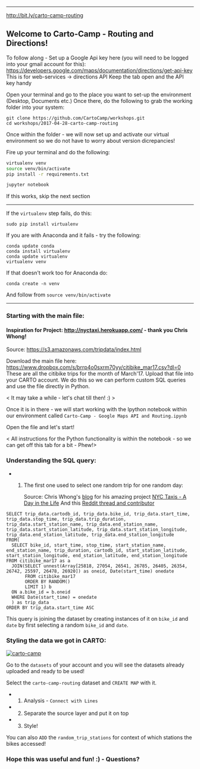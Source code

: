 -------------------------------------------
http://bit.ly/carto-camp-routing

## Welcome to Carto-Camp - Routing and Directions!

To follow along -
Set up a Google Api key here (you will need to be logged into your gmail account for this):
https://developers.google.com/maps/documentation/directions/get-api-key
This is for web-services -> directions API
Keep the tab open and the API key handy

Open your terminal and go to the place you want to set-up the environment (Desktop, Documents etc.)
Once there, do the following to grab the working folder into your system:

```
git clone https://github.com/CartoCamp/workshops.git
cd workshops/2017-04-28-carto-camp-routing
```
Once within the folder - we will now set up and activate our virtual environment so we do not have to worry about version dicrepancies!

Fire up your terminal and do the following:

```bash
virtualenv venv
source venv/bin/activate
pip install -r requirements.txt

jupyter notebook
```
If this works, skip the next section

-----------------------------------------
If the `virtualenv` step fails, do this:

```
sudo pip install virtualenv
```
If you are with Anaconda and it fails - try the following:

```
conda update conda
conda install virtualenv
conda update virtualenv
virtualenv venv
```
If that doesn't work too for Anaconda do:

```
conda create -n venv
```
And follow from `source venv/bin/activate`

--------------------------------------------
### Starting with the main file:

#### Inspiration for Project: http://nyctaxi.herokuapp.com/ - thank you Chris Whong!

Source: https://s3.amazonaws.com/tripdata/index.html

Download the main file here: https://www.dropbox.com/s/brrp4o0sxrm70yy/citibike_mar17.csv?dl=0
These are all the citibike trips for the month of March'17.
Upload that file into your CARTO account. We do this so we can perform custom SQL queries and use the file directly in Python.

< It may take a while - let's chat till then! :) >

Once it is in there - we will start working with the Ipython notebook within our environment called `Carto-Camp - Google Maps API and Routing.ipynb`

Open the file and let's start!

< All instructions for the Python functionality is within the notebook - so we can get off this tab for a bit - Phew!>

### Understanding the SQL query:

- 1. The first one used to select one random trip for one random day:

     Source: Chris Whong's [blog](http://chriswhong.com/data-visualization/taxitechblog1/) for his amazing project [NYC Taxis - A Day in the Life](http://chriswhong.github.io/nyctaxi/)
     And this [Reddit thread and contributor](https://www.reddit.com/r/bigquery/comments/28ialf/173_million_2013_nyc_taxi_rides_shared_on_bigquery/)
     
```
SELECT trip_data.cartodb_id, trip_data.bike_id, trip_data.start_time, trip_data.stop_time, trip_data.trip_duration, trip_data.start_station_name, trip_data.end_station_name, trip_data.start_station_latitude, trip_data.start_station_longitude, trip_data.end_station_latitude, trip_data.end_station_longitude 
FROM(
  SELECT bike_id, start_time, stop_time, start_station_name, end_station_name, trip_duration, cartodb_id, start_station_latitude, start_station_longitude, end_station_latitude, end_station_longitude FROM citibike_mar17 as a
  JOIN(SELECT unnest(Array[25818, 27054, 26541, 26785, 26405, 26354, 26742, 25597, 26478, 26920]) as oneid, Date(start_time) onedate
       FROM citibike_mar17
       ORDER BY RANDOM()
       LIMIT 1) b
  ON a.bike_id = b.oneid
  WHERE Date(start_time) = onedate
  ) as trip_data
ORDER BY trip_data.start_time ASC
```
  This query is joining the dataset by creating instances of it on `bike_id` and `date` by first selecting a random `bike_id` and `date`.
  
### Styling the data we got in CARTO:


[![carto-camp](https://cloud.githubusercontent.com/assets/14189245/25540228/582eb924-2c18-11e7-97ca-97a225584ab1.gif)](https://team.carto.com/u/mehak-carto/builder/584986d2-2bb9-11e7-afcc-0e05a8b3e3d7/embed)


Go to the `datasets` of your account and you will see the datasets already uploaded and ready to be used!

Select the `carto-camp-routing` dataset and `CREATE MAP` with it.

- 1. Analysis - `Connect with Lines`
- 2. Separate the source layer and put it on top
- 3. Style!

You can also `ADD` the `random_trip_stations` for context of which stations the bikes accessed!

### Hope this was useful and fun! :) - Questions?


